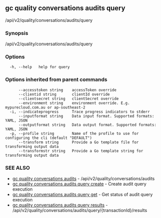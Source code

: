 ## gc quality conversations audits query

/api/v2/quality/conversations/audits/query

### Synopsis

/api/v2/quality/conversations/audits/query

### Options

```
  -h, --help   help for query
```

### Options inherited from parent commands

```
      --accesstoken string    accessToken override
      --clientid string       clientId override
      --clientsecret string   clientSecret override
      --environment string    environment override. E.g. mypurecloud.com.au or ap-southeast-2
  -i, --indicateprogress      Trace progress indicators to stderr
      --inputformat string    Data input format. Supported formats: YAML, JSON
      --outputformat string   Data output format. Supported formats: YAML, JSON
  -p, --profile string        Name of the profile to use for configuring the cli (default "DEFAULT")
      --transform string      Provide a Go template file for transforming output data
      --transformstr string   Provide a Go template string for transforming output data
```

### SEE ALSO

* [gc quality conversations audits](gc_quality_conversations_audits.html)	 - /api/v2/quality/conversations/audits
* [gc quality conversations audits query create](gc_quality_conversations_audits_query_create.html)	 - Create audit query execution
* [gc quality conversations audits query get](gc_quality_conversations_audits_query_get.html)	 - Get status of audit query execution
* [gc quality conversations audits query results](gc_quality_conversations_audits_query_results.html)	 - /api/v2/quality/conversations/audits/query/{transactionId}/results


